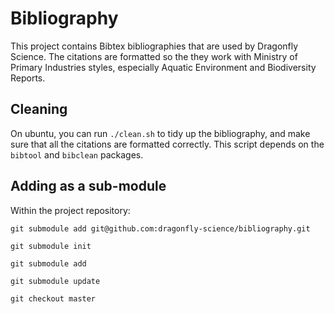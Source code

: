 # Bibliography

This project contains Bibtex bibliographies that are used
by Dragonfly Science. The citations
are formatted so the they work with Ministry of Primary Industries
styles, especially Aquatic Environment and Biodiversity Reports.


## Cleaning

On ubuntu, you can run `./clean.sh` to tidy up the bibliography, and
make sure that all the citations are formatted correctly. This 
script depends on the `bibtool` and `bibclean` packages.

## Adding as a sub-module

Within the project repository:

`git submodule add git@github.com:dragonfly-science/bibliography.git`

`git submodule init`

`git submodule add`

`git submodule update`

`git checkout master`

